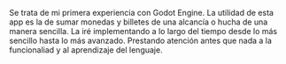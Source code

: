 Se trata de mi primera experiencia con Godot Engine. La utilidad de esta app es la de sumar monedas y billetes de una alcancía o hucha de una manera sencilla. 
La iré implementando a lo largo del tiempo desde lo más sencillo hasta lo más avanzado. Prestando atención antes que nada a la funcionaliad y al aprendizaje del lenguaje. 
